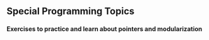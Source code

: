 ## Special Programming Topics

#### Exercises to practice and learn about pointers and modularization
